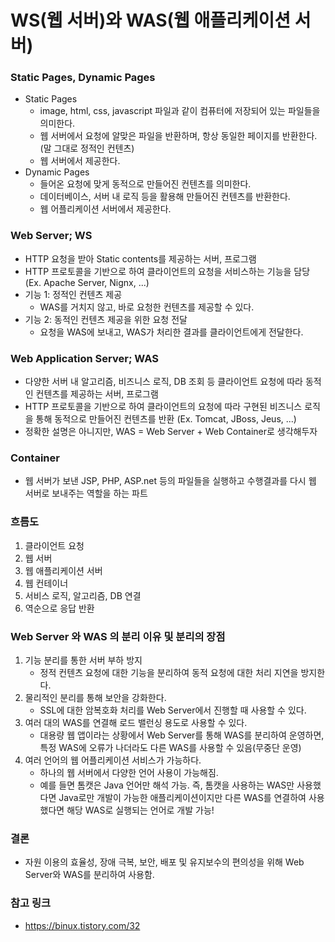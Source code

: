 # WS(웹 서버)와 WAS(웹 애플리케이션 서버)

### Static Pages, Dynamic Pages
- Static Pages
  - image, html, css, javascript 파일과 같이 컴퓨터에 저장되어 있는 파일들을 의미한다.
  - 웹 서버에서 요청에 알맞은 파일을 반환하며, 항상 동일한 페이지를 반환한다. (말 그대로 정적인 컨텐츠)
  - 웹 서버에서 제공한다.
- Dynamic Pages
  - 들어온 요청에 맞게 동적으로 만들어진 컨텐츠를 의미한다.
  - 데이터베이스, 서버 내 로직 등을 활용해 만들어진 컨텐츠를 반환한다.
  - 웹 어플리케이션 서버에서 제공한다.

### Web Server; WS
- HTTP 요청을 받아 Static contents를 제공하는 서버, 프로그램
- HTTP 프로토콜을 기반으로 하여 클라이언트의 요청을 서비스하는 기능을 담당 (Ex. Apache Server, Nignx, ...)
- 기능 1: 정적인 컨텐츠 제공
  - WAS를 거치지 않고, 바로 요청한 컨텐츠를 제공할 수 있다.
- 기능 2: 동적인 컨텐츠 제공을 위한 요청 전달
  - 요청을 WAS에 보내고, WAS가 처리한 결과를 클라이언트에게 전달한다.

### Web Application Server; WAS
- 다양한 서버 내 알고리즘, 비즈니스 로직, DB 조회 등 클라이언트 요청에 따라 동적인 컨텐츠를 제공하는 서버, 프로그램
- HTTP 프로토콜을 기반으로 하여 클라이언트의 요청에 따라 구현된 비즈니스 로직을 통해 동적으로 만들어진 컨텐츠를 반환 (Ex. Tomcat, JBoss, Jeus, ...)
- 정확한 설명은 아니지만, WAS = Web Server + Web Container로 생각해두자

### Container
- 웹 서버가 보낸 JSP, PHP, ASP.net 등의 파일들을 실행하고 수행결과를 다시 웹 서버로 보내주는 역할을 하는 파트

### 흐름도
1. 클라이언트 요청
2. 웹 서버
3. 웹 애플리케이션 서버
4. 웹 컨테이너
5. 서비스 로직, 알고리즘, DB 연결
6. 역순으로 응답 반환

### Web Server 와 WAS 의 분리 이유 및 분리의 장점
1. 기능 분리를 통한 서버 부하 방지
   - 정적 컨텐츠 요청에 대한 기능을 분리하여 동적 요청에 대한 처리 지연을 방지한다.
2. 물리적인 분리를 통해 보안을 강화한다.
   - SSL에 대한 암복호화 처리를 Web Server에서 진행할 때 사용할 수 있다.
3. 여러 대의 WAS를 연결해 로드 밸런싱 용도로 사용할 수 있다.
   - 대용량 웹 앱이라는 상황에서 Web Server를 통해 WAS를 분리하여 운영하면, 특정 WAS에 오류가 나더라도 다른 WAS를 사용할 수 있음(무중단 운영)
4. 여러 언어의 웹 어플리케이션 서비스가 가능하다.
   - 하나의 웹 서버에서 다양한 언어 사용이 가능해짐.
   - 예를 들면 톰캣은 Java 언어만 해석 가능. 즉, 톰캣을 사용하는 WAS만 사용했다면 Java로만 개발이 가능한 애플리케이션이지만 다른 WAS를 연결하여 사용했다면 해당 WAS로 실행되는 언어로 개발 가능!

### 결론
- 자원 이용의 효율성, 장애 극복, 보안, 배포 및 유지보수의 편의성을 위해 Web Server와 WAS를 분리하여 사용함.

### 참고 링크
- https://binux.tistory.com/32
